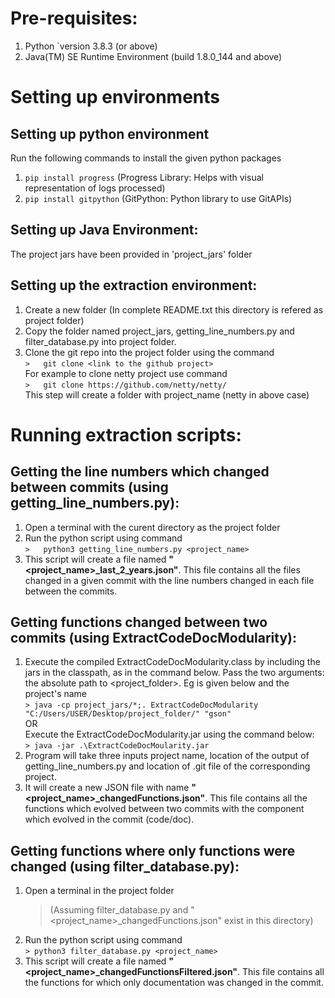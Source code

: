 # Pre-requisites:       
1.  Python `version 3.8.3 (or above)       
2.  Java(TM) SE Runtime Environment (build 1.8.0_144 and above)       
       
# Setting up environments       
## Setting up python environment       
Run the following commands to install the given python packages       
1.  `pip install progress` (Progress Library: Helps with visual representation of logs processed)       
2.  `pip install gitpython` (GitPython: Python library to use GitAPIs)       
       
## Setting up Java Environment:       
The project jars have been provided in 'project_jars' folder       
       
## Setting up the extraction environment:       
1.  Create a new folder (In complete README.txt this directory is refered as project folder)       
2.  Copy the folder named project_jars, getting_line_numbers.py and filter_database.py into project folder.       
3.  Clone the git repo into the project folder using the command       
    `>   git clone <link to the github project>`        
    For example to clone netty project use command       
    `>   git clone https://github.com/netty/netty/`       
    This step will create a folder with project_name (netty in above case)       
       
# Running extraction scripts:       
## Getting the line numbers which changed between commits (using getting_line_numbers.py):       
1.  Open a terminal with the curent directory as the project folder       
2.  Run the python script using command       
    `>   python3 getting_line_numbers.py <project_name>`       
3.  This script will create a file named **"<project_name>_last_2_years.json"**. This file contains all the files changed in a given commit with the line numbers changed in each file between the commits.        
       
## Getting functions changed between two commits (using ExtractCodeDocModularity):       
1.  Execute the compiled ExtractCodeDocModularity.class by including the jars in the classpath, as in the command below. Pass the two arguments: the absolute path to <project_folder>. Eg is given below and the project's name       
    `> java -cp project_jars/*;. ExtractCodeDocModularity "C:/Users/USER/Desktop/project_folder/" "gson"`       
    OR       
    Execute the ExtractCodeDocModularity.jar using the command below:       
    `> java -jar .\ExtractCodeDocMoularity.jar`       
2.  Program will take three inputs project name, location of the output of getting_line_numbers.py and location of .git file of the corresponding project.       
3.  It will create a new JSON file with name **"<project_name>_changedFunctions.json"**. This file contains all the functions which evolved between two commits with the component which evolved in the commit (code/doc).        
       
## Getting functions where only functions were changed (using filter_database.py):       
1.  Open a terminal in the project folder        
    >(Assuming filter_database.py and "<project_name>_changedFunctions.json" exist in this directory)       
3.  Run the python script using command       
    `> python3 filter_database.py <project_name>`       
4.  This script will create a file named **"<project_name>_changedFunctionsFiltered.json"**. This file contains all the functions for which only documentation was changed in the commit.
